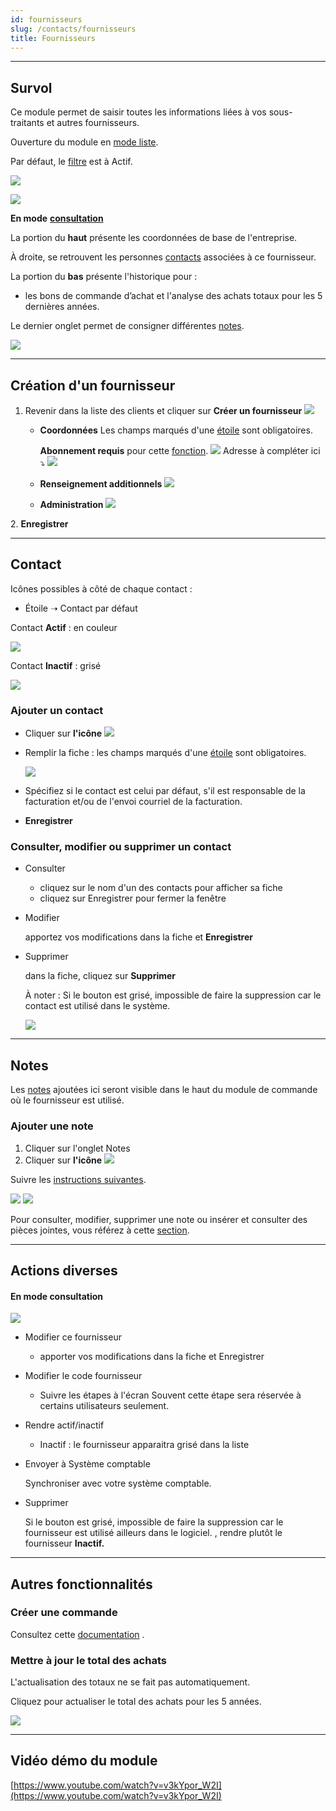 ```yaml
---
id: fournisseurs
slug: /contacts/fournisseurs
title: Fournisseurs
---
```


---

## Survol

Ce module permet de saisir toutes les informations liées à vos sous-traitants et autres fournisseurs.

Ouverture du module en [mode liste](../03-Fonctionnalités%20générales/02-navigation.md#mode-liste).

Par défaut, le [filtre](../03-Fonctionnalités%20générales/02-navigation.md#filtres-et-tris) est à Actif.

![](../../static/img/Fournisseurs_1.png)

![](../../static/img/Fournisseurs_2.png)

**En mode** [**consultation**](../03-Fonctionnalités%20générales/02-navigation.md#mode-consultation)

La portion du **haut** présente les coordonnées de base de l'entreprise.

À droite, se retrouvent les personnes [contacts](../04-Contacts/clients.md#contact) associées à ce fournisseur.

La portion du **bas** présente l'historique pour :

- les bons de commande d’achat et l'analyse des achats totaux pour les 5 dernières années.

Le dernier onglet permet de consigner différentes [notes](../03-Fonctionnalités%20générales/06-notes.md).

![](../../static/img/Fournisseurs_4.png)

---

## Création d'un fournisseur

1. Revenir dans la liste des clients et cliquer sur **Créer un fournisseur**
   ![](../../static/img/Fournisseurs_3.png)

   - **Coordonnées**
     Les champs marqués d'une [étoile](../03-Fonctionnalités%20générales/04-champs.md#champs-obligatoires) sont obligatoires.

     **Abonnement requis** pour cette [fonction](../03-Fonctionnalités%20générales/07-rechercheadresse.md).
     ![](../../static/img/Googlemaps.png)
     Adresse à compléter ici ⤵️
     ![](../../static/img/Fournisseurs_5.png)

   - **Renseignement additionnels**
     ![](../../static/img/Fournisseurs_6.png)
   - **Administration**
     ![](../../static/img/Fournisseurs_7.png)

2\. **Enregistrer**

---

## Contact

Icônes possibles à côté de chaque contact :

- Étoile ➝ Contact par défaut

Contact **Actif** : en couleur

![](../../static/img/Fournisseurs_8_contact.png)

Contact **Inactif** : grisé

![](../../static/img/Fournisseurs_8_contactinactif.png)

### Ajouter un contact

- Cliquer sur **l'icône** ![](../../static/img/Contacts_2_iconeajout.png)
- Remplir la fiche : les champs marqués d'une [étoile](../03-Fonctionnalités%20générales/04-champs.md#champs-obligatoires) sont obligatoires.

  ![](../../static/img/Fournisseurs_9_contact.png)

- Spécifiez si le contact est celui par défaut, s'il est responsable de la facturation et/ou de l'envoi courriel de la facturation.

- **Enregistrer**

### Consulter, modifier ou supprimer un contact

- Consulter

  - cliquez sur le nom d'un des contacts pour afficher sa fiche
  - cliquez sur Enregistrer pour fermer la fenêtre

- Modifier

  apportez vos modifications dans la fiche et **Enregistrer**

- Supprimer

  dans la fiche, cliquez sur **Supprimer**

  À noter : Si le bouton est grisé, impossible de faire la suppression car le contact est utilisé dans le système.

  ![](../../static/img/Fournisseurs_10.png)

---

## Notes

Les [notes](../03-Fonctionnalités%20générales/06-notes.md) ajoutées ici seront visible dans le haut du module de commande où le fournisseur est utilisé.

### Ajouter une note

1. Cliquer sur l'onglet Notes
2. Cliquer sur **l'icône** ![](../../static/img/Contacts_2_iconeajout.png)

Suivre les [instructions suivantes](../03-Fonctionnalités%20générales/06-notes.md#notes-actions).

![](../../static/img/Fournisseurs_11_notes_1.png)
![](../../static/img/Fournisseurs_11_notes_2.png)

Pour consulter, modifier, supprimer une note ou insérer et consulter des pièces jointes, vous référez à cette [section](../03-Fonctionnalités%20générales/06-notes.md#notes-actions).

---

## Actions diverses

#### En mode consultation

![](../../static/img/Fournisseurs_12.png)

- Modifier ce fournisseur

  - apporter vos modifications dans la fiche et Enregistrer

- Modifier le code fournisseur

  - Suivre les étapes à l'écran
    Souvent cette étape sera réservée à certains utilisateurs seulement.

- Rendre actif/inactif

  - Inactif : le fournisseur apparaitra grisé dans la liste

- Envoyer à Système comptable

  Synchroniser avec votre système comptable.

- Supprimer

  Si le bouton est grisé, impossible de faire la suppression car le fournisseur est utilisé ailleurs dans le logiciel. , rendre plutôt le fournisseur **Inactif.**

---

## Autres fonctionnalités

### Créer une commande

Consultez cette [documentation](../06-Achats/01-commandes.md#création-dune-commande) .

### Mettre à jour le total des achats

L'actualisation des totaux ne se fait pas automatiquement.

Cliquez pour actualiser le total des achats pour les 5 années.

![](../../static/img/Fournisseurs_13.png)

---

## Vidéo démo du module

[https://www.youtube.com/watch?v=v3kYpor_W2I](https://www.youtube.com/watch?v=v3kYpor_W2I)
